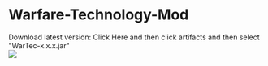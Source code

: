 # Warfare-Technology-Mod

Download latest version:
Click Here and then click artifacts and then select "WarTec-x.x.x.jar"<br>
[![](https://jitci.com/gh/WarTechMod/Warfare-Technology-Mod-1.7.10/svg)](https://jitci.com/gh/WarTechMod/Warfare-Technology-Mod-1.7.10)

